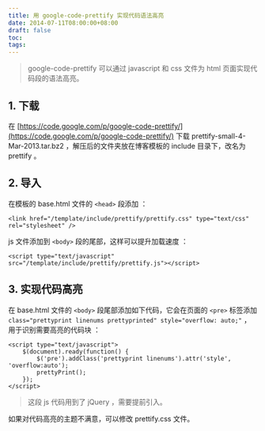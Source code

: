 ```yaml
---
title: 用 google-code-prettify 实现代码语法高亮
date: 2014-07-11T08:00:00+08:00
draft: false
toc:
tags:
---
```



> google-code-prettify 可以通过 javascript 和 css 文件为 html 页面实现代码段的语法高亮。

## 1. 下载

在 [https://code.google.com/p/google-code-prettify/](https://code.google.com/p/google-code-prettify/) 下载 prettify-small-4-Mar-2013.tar.bz2 ，解压后的文件夹放在博客模板的 include 目录下，改名为 prettify 。

## 2. 导入

在模板的 base.html 文件的 `<head>` 段添加 ：

    <link href="/template/include/prettify/prettify.css" type="text/css" rel="stylesheet" />

js 文件添加到 `<body>` 段的尾部，这样可以提升加载速度 ：

    <script type="text/javascript" src="/template/include/prettify/prettify.js"></script>
    
## 3. 实现代码高亮

在 base.html 文件的 `<body>` 段尾部添加如下代码，它会在页面的 `<pre>` 标签添加 `class="prettyprint linenums prettyprinted" style="overflow: auto;"` ，用于识别需要高亮的代码块 ：

    <script type="text/javascript">
        $(document).ready(function() {
            $('pre').addClass('prettyprint linenums').attr('style', 'overflow:auto');
            prettyPrint();
        });
    </script>

> 这段 js 代码用到了 jQuery ，需要提前引入。

如果对代码高亮的主题不满意，可以修改 prettify.css 文件。
